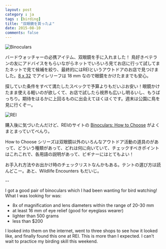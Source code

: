 ```yaml
---
layout: post
category : ja
tags : [birding]
title: "双眼鏡を買ったよ"
date: 2015-08-10
comments: false
---
```


![Binoculars](https://lh3.googleusercontent.com/-DQVyzhCR5iA/VclyLpIh4rI/AAAAAAAC5Z0/hkmUCjGpavs/s800-Ic42/DSC08410.JPG)

バードウォッチャーの必携アイテム、双眼鏡を手に入れました！
鳥好きベテランの友にアドバイスをもらいながらネットでいろいろ見てお店に行って試してまたネットで見て候補を絞り、最終的にはREIというアウトドアのお店で見つけました。[8 x 32](http://www.rei.com/product/777606/rei-xr-8-x-32-waterproof-binoculars) でアイレリーフは 18 mm なので眼鏡をかけたままでも安心。

探していた条件をすべて満たしたスペックで予算よりもだいぶお安い！眼鏡かけたまま使える軽いのが欲しくて、お店で試したら視界も広いし明るいし、もうばっちり。期待をはるかに上回るものに出会えてほくほくです。週末は公園に鳥を見に行くぞー。

![REI](https://lh3.googleusercontent.com/-5Nhvg81p0yY/VclnZUqkMYI/AAAAAAAC5ZQ/4leNt2uNDc4/s1200-Ic42/DSC08407.JPG)


購入後に気づいたんだけど、REIのサイトの [Binoculars: How to Choose](http://www.rei.com/learn/expert-advice/binoculars.html) がよくまとまっていてべんり。

How to Choose シリーズは双眼鏡以外のいろんなアウトドア活動の道具のがあって、どういう種類があって、どれは何に向いていて、チェックすべきポイントはこれこれで、各用語の説明があって、ビギナーにはとてもよい！

お手入れ方法やお出かけ時のチェックリストなんかもある。テントの選び方は読んどこー。あと、Wildlife Encounters もだいじ。

-- 

I got a good pair of binoculars which I had been wanting for bird watching!
What I was looking for was:
- 8x of magnification and lens diameters within the range of 20-30 mm
- at least 16 mm of eye relief (good for eyeglass wearer)
- lighter than 500 grams
- less than $200 

I looked into them on the internet, went to three shops to see how it looked like, and finally found this one at REI. This is more than I expected. 
I can't wait to practice my birding skill this weekend.

